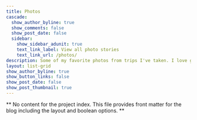```yaml
---
title: Photos
cascade:
  show_author_byline: true
  show_comments: false
  show_post_date: false
  sidebar:
    show_sidebar_adunit: true
    text_link_label: View all photo stories
    text_link_url: /photos/
description: Some of my favorite photos from trips I've taken. I love getting out and capturing records of local biodiversity - you can find more of my photography on [iNaturalist](https://www.inaturalist.org/observations?place_id=any&user_id=castillejajosie&verifiable=any). 
layout: list-grid
show_author_byline: true
show_button_links: false
show_post_date: false
show_post_thumbnail: true
---
```


\*\* No content for the project index. This file provides front matter
for the blog including the layout and boolean options. \*\*